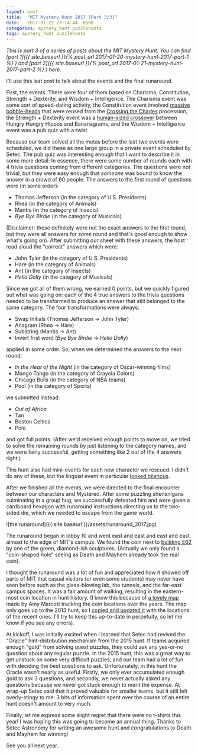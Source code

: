 ```yaml
---
layout: post
title:  "MIT Mystery Hunt 2017 [Part 3/3]"
date:   2017-01-22 23:14:44 -0500
categories: mystery_hunt puzzlehunts
tags: mystery_hunt puzzlehunts
---
```


*This is part 3 of a series of posts about the MIT Mystery Hunt. You can find [part 1]({{ site.baseurl }}{% post_url 2017-01-20-mystery-hunt-2017-part-1 %}
) and [part 2]({{ site.baseurl }}{% post_url 2017-01-21-mystery-hunt-2017-part-2 %}
) here.*

I'll use this last post to talk about the events and the final runaround.

First, the events. There were four of them based on Charisma, Constitution, Strength + Dexterity, and Wisdom + Intelligence. The Charisma event was some sort of speed-dating activity, the Constitution event involved [massive bobble-heads](https://www.youtube.com/watch?v=BQAQCOik6DE&t=59m48s) that were reused from the [Crossing the Charles](https://mit2016.mit.edu/movingday/competition) procession, the Strength + Dexterity event was a [human-sized crossover](https://www.youtube.com/watch?v=BQAQCOik6DE&t=61m22s) between Hungry Hungry Hippos and Bananagrams, and the Wisdom + Intelligence event was a pub quiz with a twist.

<!--more-->

Because our team solved all the metas before the last two events were scheduled, we did these as one large group in a private event scheduled by Setec. The pub quiz was interesting enough that I want to describe it in some more detail: In essence, there were some number of rounds each with 4 trivia questions coming from different categories. The questions were not trivial, but they were easy enough that *someone* was bound to know the answer in a crowd of 60 people. The answers to the first round of questions were (in some order):

* Thomas Jefferson (in the category of U.S. Presidents)
* Rhea (in the category of Animals)
* Mantis (in the category of Insects)
* *Bye Bye Birdie* (in the category of Musicals)

(Disclaimer: these definitely were not the exact answers to the first round, but they were all answers for *some* round and that's good enough to show what's going on). After submitting our sheet with these answers, the host read aloud the "correct" answers which were:

* John Tyler (in the category of U.S. Presidents)
* Hare (in the category of Animals)
* Ant (in the category of Insects)
* *Hello Dolly* (in the category of Musicals)

Since we got all of them wrong, we earned 0 points, but we quickly figured out what was going on: each of the 4 true answers to the trivia questions needed to be transformed to produce an answer that still belonged to the same category. The four transformations were always:

* Swap Initials (Thomas Jefferson → John Tyler)
* Anagram (Rhea → Hare)
* Substring (Mantis → Ant)
* Invert first word (*Bye Bye Birdie* → *Hello Dolly*)

applied in some order. So, when we determined the answers to the next round:

* *In the Heat of the Night* (in the category of Oscar-winning films)
* Mango Tango (in the category of Crayola Colors)
* Chicago Bulls (in the category of NBA teams)
* Pool (in the category of Sports)

we submitted instead:

* *Out of Africa*
* Tan
* Boston Celtics
* Polo

and got full points. (After we'd received enough points to move on, we tried to solve the remaining rounds by just listening to the category names, and we were fairly successful, getting something like 2 out of the 4 answers right.)

This hunt also had mini-events for each new character we rescued. I didn't do any of these, but the linguist event in particular [looked hilarious](http://www.youtube.com/watch?v=BQAQCOik6DE&t=57m24s).

After we finished all the events, we were directed to the final encounter between our characters and Mystereo. After some puzzling shenanigans culminating in a group hug, we successfully defeated him and were given a cardboard hexagon with runaround instructions directing us to the two-sided die, which we needed to escape from the game world.

![the runaround]({{ site.baseurl }}/assets/runaround_2017.jpg)

The runaround began in lobby 10 and went east and east and east and east almost to the edge of MIT's campus. We found the coin next to [building E62](http://whereis.mit.edu/?go=E62) by one of the green, diamond-ish sculptures. (Actually we only found a "coin-shaped hole" seeing as Death and Mayhem already took the real coin).

I thought the runaround was a lot of fun and appreciated how it showed off parts of MIT that casual visitors (or even some students) may never have seen before such as the glass-blowing lab, the tunnels, and the far-east campus spaces. It was a fair amount of walking, resulting in the eastern-most coin location in hunt history. (I know this because of [a lovely map](https://www.google.com/maps/d/u/0/viewer?mid=14-Ot4xpWtVCt0adVbPno4E6HVyc) made by Amy Marcott tracking the coin locations over the years. The map only goes up to the 2013 hunt, so I [copied and updated it](https://fortenf.org/mh-coin-map) with the locations of the recent ones. I'll try to keep this up-to-date in perpetuity, so let me know if you see any errors).

At kickoff, I was initially excited when I learned that Setec had revived the "Oracle" hint-distribution mechanism from the 2015 hunt. If teams acquired enough "gold" from solving quest puzzles, they could ask any yes-or-no question about any regular puzzle. In the 2015 hunt, this was a great way to get unstuck on some very difficult puzzles, and our team had a lot of fun with deciding the best questions to ask. Unfortunately, in this hunt the Oracle wasn't nearly as useful. Firstly, we only ever accumulated enough gold to ask 3 questions, and secondly, we never actually asked any questions because we never got stuck enough to merit the expense. At wrap-up Setec said that it proved valuable for smaller teams, but it still felt overly-stingy to me: 3 bits of information spent over the course of an entire hunt doesn't amount to very much.

Finally, let me express some slight regret that there were no t-shirts this year! I was hoping this was going to become an annual thing. Thanks to Setec Astronomy for writing an awesome hunt and congratulations to Death and Mayhem for winning!

See you all next year.
